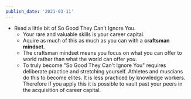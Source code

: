 ```yaml
---
publish_date: '2021-03-11'
---
```


- Read a little bit of So Good They Can't Ignore You.
  - Your rare and valuable skills is your career capital.
  - Aquire as much of this as much as you can with a **craftsman mindset**.
  - The craftsman mindset means you focus on what you can offer to world rather than what the world can offer _you_.
  - To truly become "So Good They Can't Ignore You" requires deliberate practice and stretching yourself. Athletes and muscians do this to become elites. It is less practiced by knowledge workers. Therefore if you apply this it is possible to vault past your peers in the acquisition of career capital.
